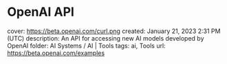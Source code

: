 # OpenAI API

cover: https://beta.openai.com/curl.png
created: January 21, 2023 2:31 PM (UTC)
description: An API for accessing new AI models developed by OpenAI
folder: AI Systems / AI | Tools
tags: ai, Tools
url: https://beta.openai.com/examples